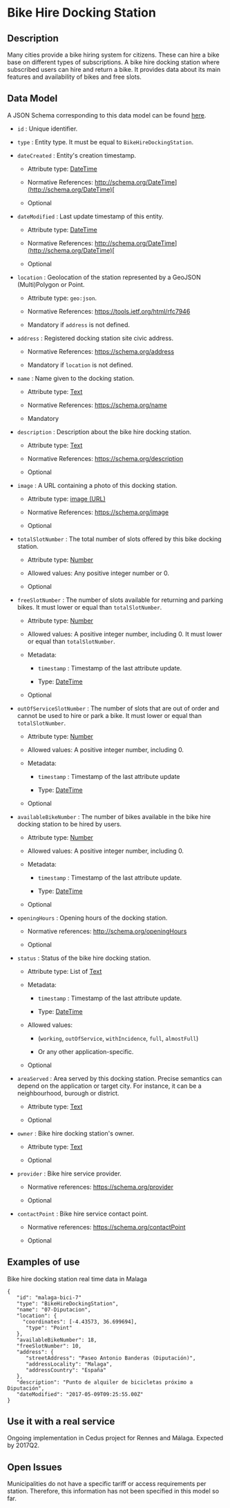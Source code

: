 Bike Hire Docking Station
=========================

Description
-----------

Many cities provide a bike hiring system for citizens. These can hire a bike
base on different types of subscriptions. A bike hire docking station where
subscribed users can hire and return a bike. It provides data about its main
features and availability of bikes and free slots.

Data Model
----------

A JSON Schema corresponding to this data model can be found
[here](http://fiware.github.io/dataModels/Transportation/BikeHire/schema.json).

-   `id` : Unique identifier.

-   `type` : Entity type. It must be equal to `BikeHireDockingStation`.

-   `dateCreated` : Entity's creation timestamp.

    -   Attribute type: [DateTime](https://schema.org/DateTime)

    -   Normative References:
        [http://schema.org/DateTime](http://schema.org/DateTime)[
        ](http://schema.org/DateTime)

    -   Optional

-   `dateModified` : Last update timestamp of this entity.

    -   Attribute type: [DateTime](https://schema.org/DateTime)

    -   Normative References:
        [http://schema.org/DateTime](http://schema.org/DateTime)[
        ](http://schema.org/DateTime)

    -   Optional

-   `location` : Geolocation of the station represented by a GeoJSON
    (Multi)Polygon or Point.

    -   Attribute type: `geo:json`.

    -   Normative References: <https://tools.ietf.org/html/rfc7946>

    -   Mandatory if `address` is not defined.

-   `address` : Registered docking station site civic address.

    -   Normative References: <https://schema.org/address>

    -   Mandatory if `location` is not defined.

-   `name` : Name given to the docking station.

    -   Attribute type: [Text](http://schema.org/Number)

    -   Normative References: <https://schema.org/name>

    -   Mandatory

-   `description` : Description about the bike hire docking station.

    -   Attribute type: [Text](http://schema.org/Number)

    -   Normative References: <https://schema.org/description>

    -   Optional

-   `image` : A URL containing a photo of this docking station.

    -   Attribute type: [image (URL)](http://schema.org/Number)

    -   Normative References: <https://schema.org/image>

    -   Optional

-   `totalSlotNumber` : The total number of slots offered by this bike docking
    station.

    -   Attribute type: [Number](http://schema.org/Number)

    -   Allowed values: Any positive integer number or 0.

    -   Optional

-   `freeSlotNumber` : The number of slots available for returning and parking
    bikes. It must lower or equal than `totalSlotNumber`.

    -   Attribute type: [Number](http://schema.org/Number)

    -   Allowed values: A positive integer number, including 0. It must lower or
        equal than `totalSlotNumber`.

    -   Metadata:

        -   `timestamp` : Timestamp of the last attribute update.

        -   Type: [DateTime](https://schema.org/DateTime)

    -   Optional

-   `outOfServiceSlotNumber` : The number of slots that are out of order and
    cannot be used to hire or park a bike. It must lower or equal than
    `totalSlotNumber`.

    -   Attribute type: [Number](http://schema.org/Number)

    -   Allowed values: A positive integer number, including 0.

    -   Metadata:

        -   `timestamp` : Timestamp of the last attribute update

        -   Type: [DateTime](https://schema.org/DateTime)

    -   Optional

-   `availableBikeNumber` : The number of bikes available in the bike hire
    docking station to be hired by users.

    -   Attribute type: [Number](http://schema.org/Number)

    -   Allowed values: A positive integer number, including 0.

    -   Metadata:

        -   `timestamp` : Timestamp of the last attribute update.

        -   Type: [DateTime](https://schema.org/DateTime)

    -   Optional

-   `openingHours` : Opening hours of the docking station.

    -   Normative references: <http://schema.org/openingHours>

    -   Optional

-   `status` : Status of the bike hire docking station.

    -   Attribute type: List of [Text](http://schema.org/Text)

    -   Metadata:

        -   `timestamp` : Timestamp of the last attribute update.

        -   Type: [DateTime](https://schema.org/DateTime)

    -   Allowed values:

        -   (`working`, `outOfService`, `withIncidence`, `full`, `almostFull`)

        -   Or any other application-specific.

    -   Optional

-   `areaServed` : Area served by this docking station. Precise semantics can
    depend on the application or target city. For instance, it can be a
    neighbourhood, burough or district.

    -   Attribute type: [Text](http://schema.org/Text)

    -   Optional

-   `owner` : Bike hire docking station's owner.

    -   Attribute type: [Text](http://schema.org/Text)

    -   Optional

-   `provider` : Bike hire service provider.

    -   Normative references: <https://schema.org/provider>

    -   Optional

-   `contactPoint` : Bike hire service contact point.

    -   Normative references: <https://schema.org/contactPoint>

    -   Optional

Examples of use
---------------

Bike hire docking station real time data in Malaga

~~~~~~~~~~~~~~~~~~~~~~~~~~~~~~~~~~~~~~~~~~~~~~~~~~~~~~~~~~~~~~~~~~~~~~~~~~~~~~~~
{
   "id": "malaga-bici-7"
   "type": "BikeHireDockingStation",
   "name": "07-Diputacion",
   "location": {
     "coordinates": [-4.43573, 36.699694],
      "type": "Point"
   },
   "availableBikeNumber": 18,
   "freeSlotNumber": 10,
   "address": {
      "streetAddress": "Paseo Antonio Banderas (Diputación)",
      "addressLocality": "Malaga",
      "addressCountry": "España"
   },
   "description": "Punto de alquiler de bicicletas próximo a Diputación",
   "dateModified": "2017-05-09T09:25:55.00Z"
}
~~~~~~~~~~~~~~~~~~~~~~~~~~~~~~~~~~~~~~~~~~~~~~~~~~~~~~~~~~~~~~~~~~~~~~~~~~~~~~~~

Use it with a real service
--------------------------

Ongoing implementation in Cedus project for Rennes and Málaga. Expected by
2017Q2.

Open Issues
-----------

Municipalities do not have a specific tariff or access requirements per station.
Therefore, this information has not been specified in this model so far.
